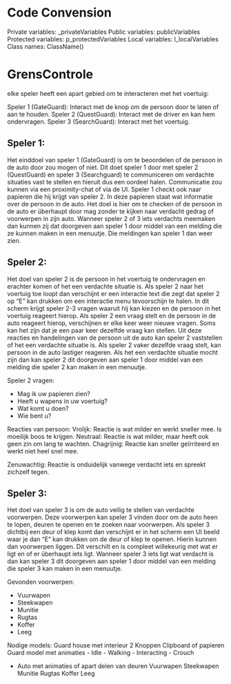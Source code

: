 # Code Convension
Private variables:     _privateVariables
Public variables:    publicVariables
Protected variables:    p_protectedVariables
Local variables:    l_localVariables
Class names:        ClassName()

# GrensControle
 
elke speler heeft een apart gebied om te interacteren met het voertuig:

Speler 1 (GateGuard): Interact met de knop om de persoon door te laten of aan te              houden.
Speler 2 (QuestGuard): Interact met de driver en kan hem ondervragen.
Speler 3 (SearchGuard): Interact met het voertuig.


## Speler 1:
Het einddoel van speler 1 (GateGuard) is om te beoordelen of de persoon in de auto door zou mogen of niet. Dit doet speler 1 door met speler 2 (QuestGuard) en speler 3 (Searchguard) te communiceren om verdachte situaties vast te stellen en hieruit dus een oordeel halen. Communicatie zou kunnen via een proximity-chat of via de UI. Speler 1 checkt ook naar papieren die hij krijgt van speler 2. In deze papieren staat wat informatie over de persoon in de auto. Het doel is hier om te checken of de persoon in de auto er überhaupt door mag zonder te kijken naar verdacht gedrag of voorwerpen in zijn auto. Wanneer speler 2 of 3 iets verdachts meemaken dan kunnen zij dat doorgeven aan speler 1 door middel van een melding die ze kunnen maken in een menuutje. Die meldingen kan speler 1 dan weer zien.



## Speler 2:
Het doel van speler 2 is de persoon in het voertuig te ondervragen en erachter komen of het een verdachte situatie is. Als speler 2 naar het voertuig toe loopt dan verschijnt er een interactie text die zegt dat speler 2 op “E” kan drukken om een interactie menu tevoorschijn te halen. In dit scherm krijgt speler 2-3 vragen waaruit hij kan kiezen en de persoon in het voertuig reageert hierop. Als speler 2 een vraag stelt en de persoon in de auto reageert hierop, verschijnen er elke keer weer nieuwe vragen. Soms kan het zijn dat je een paar keer dezelfde vraag kan stellen. Uit deze reacties en handelingen van de persoon uit de auto kan speler 2 vaststellen of het een verdachte situatie is. Als speler 2 vaker dezelfde vraag stelt, kan persoon in de auto lastiger reageren. Als het een verdachte situatie mocht zijn dan kan speler 2 dit doorgeven aan speler 1 door middel van een melding die speler 2 kan maken in een menuutje.

Speler 2 vragen:
- Mag ik uw papieren zien?
- Heeft u wapens in uw voertuig?
- Wat komt u doen?
- Wie bent u?






Reacties van persoon:
Vrolijk: Reactie is wat milder en werkt sneller mee. Is moeilijk boos te krijgen.
Neutraal: Reactie is wat milder, maar heeft ook geen zin om lang te wachten.
Chagrijnig: Reactie kan sneller geïrriteerd en werkt niet heel snel mee.

Zenuwachtig: Reactie is onduidelijk vanwege verdacht iets en spreekt zichzelf tegen.

## Speler 3:
Het doel van speler 3 is om de auto veilig te stellen van verdachte voorwerpen. Deze voorwerpen kan speler 3 vinden door om de auto heen te lopen, deuren te openen en te zoeken naar voorwerpen. Als speler 3 dichtbij een deur of klep komt dan verschijnt er in het scherm een UI beeld waar je dan “E” kan drukken om de deur of klep te openen. Hierin kunnen dan voorwerpen liggen. Dit verschilt en is compleet willekeurig met wat er ligt en of er überhaupt iets ligt. Wanneer speler 3 iets ligt wat verdacht is dan kan speler 3 dit doorgeven aan speler 1 door middel van een melding die speler 3 kan maken in een menuutje.

Gevonden voorwerpen:
- Vuurwapen 
- Steekwapen
- Munitie
- Rugtas
- Koffer
- Leeg

Nodige models:
Guard house met interieur
2 Knoppen
Clipboard of papieren
Guard model met animaties
	- Idle
	- Walking
	- Interacting
	- Crouch
 - Auto met animaties of apart delen van deuren
 Vuurwapen 
 Steekwapen
 Munitie
 Rugtas
 Koffer
 Leeg
